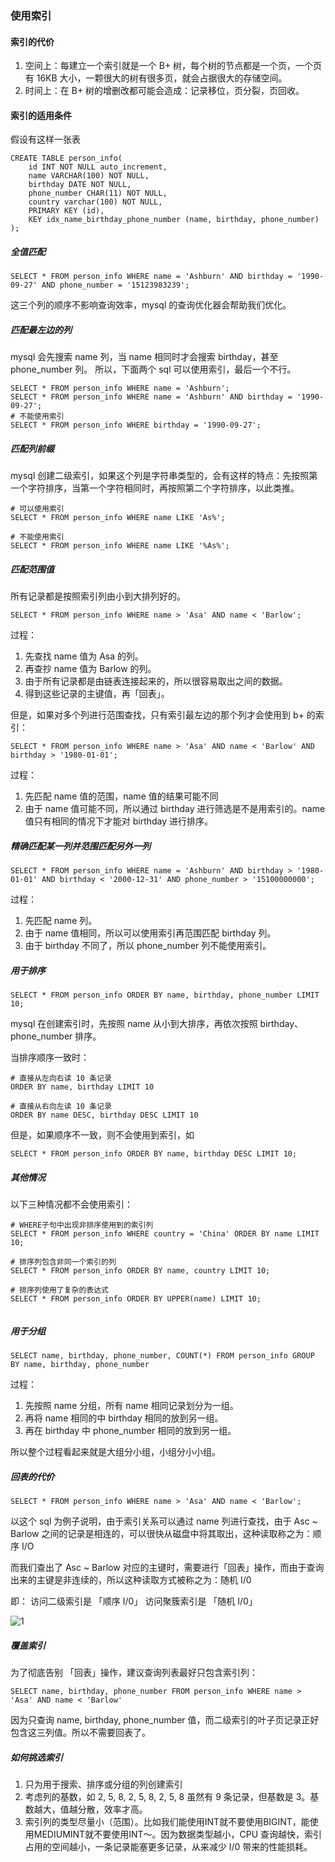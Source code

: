 ### 使用索引

#### 索引的代价
1. 空间上：每建立一个索引就是一个 B+ 树，每个树的节点都是一个页，一个页有 16KB 大小，一颗很大的树有很多页，就会占据很大的存储空间。
2. 时间上：在 B+ 树的增删改都可能会造成：记录移位，页分裂，页回收。


#### 索引的适用条件
假设有这样一张表
```mysql
CREATE TABLE person_info(
    id INT NOT NULL auto_increment,
    name VARCHAR(100) NOT NULL,
    birthday DATE NOT NULL,
    phone_number CHAR(11) NOT NULL,
    country varchar(100) NOT NULL,
    PRIMARY KEY (id),
    KEY idx_name_birthday_phone_number (name, birthday, phone_number)
);
```

##### 全值匹配
```mysql
SELECT * FROM person_info WHERE name = 'Ashburn' AND birthday = '1990-09-27' AND phone_number = '15123983239';
```

这三个列的顺序不影响查询效率，mysql 的查询优化器会帮助我们优化。

##### 匹配最左边的列
mysql 会先搜索 name 列，当 name 相同时才会搜索 birthday，甚至 phone_number 列。
所以，下面两个 sql 可以使用索引，最后一个不行。
```mysql
SELECT * FROM person_info WHERE name = 'Ashburn';
SELECT * FROM person_info WHERE name = 'Ashburn' AND birthday = '1990-09-27';
# 不能使用索引
SELECT * FROM person_info WHERE birthday = '1990-09-27';
```

##### 匹配列前缀
mysql 创建二级索引，如果这个列是字符串类型的，会有这样的特点：先按照第一个字符排序，当第一个字符相同时，再按照第二个字符排序，以此类推。
```mysql
# 可以使用索引
SELECT * FROM person_info WHERE name LIKE 'As%';

# 不能使用索引
SELECT * FROM person_info WHERE name LIKE '%As%';
```

##### 匹配范围值
所有记录都是按照索引列由小到大排列好的。
```mysql
SELECT * FROM person_info WHERE name > 'Asa' AND name < 'Barlow';
```

过程：
1. 先查找 name 值为 Asa 的列。
2. 再查抄 name 值为 Barlow 的列。
3. 由于所有记录都是由链表连接起来的，所以很容易取出之间的数据。
4. 得到这些记录的主键值，再「回表」。


但是，如果对多个列进行范围查找，只有索引最左边的那个列才会使用到 b+ 的索引：
```mysql
SELECT * FROM person_info WHERE name > 'Asa' AND name < 'Barlow' AND birthday > '1980-01-01';
```

过程：
1. 先匹配 name 值的范围，name 值的结果可能不同
2. 由于 name 值可能不同，所以通过 birthday 进行筛选是不是用索引的。name 值只有相同的情况下才能对 birthday 进行排序。



##### 精确匹配某一列并范围匹配另外一列
```mysql
SELECT * FROM person_info WHERE name = 'Ashburn' AND birthday > '1980-01-01' AND birthday < '2000-12-31' AND phone_number > '15100000000';
```

过程：
1. 先匹配 name 列。
2. 由于 name 值相同，所以可以使用索引再范围匹配 birthday 列。
3. 由于 birthday 不同了，所以 phone_number 列不能使用索引。



##### 用于排序
```mysql
SELECT * FROM person_info ORDER BY name, birthday, phone_number LIMIT 10;
```

mysql 在创建索引时，先按照 name 从小到大排序，再依次按照 birthday、phone_number 排序。

当排序顺序一致时：
```mysql
# 直接从左向右读 10 条记录
ORDER BY name, birthday LIMIT 10

# 直接从右向左读 10 条记录
ORDER BY name DESC, birthday DESC LIMIT 10
```

但是，如果顺序不一致，则不会使用到索引，如
```mysql
SELECT * FROM person_info ORDER BY name, birthday DESC LIMIT 10;
```

##### 其他情况
以下三种情况都不会使用索引：
```mysql
# WHERE子句中出现非排序使用到的索引列
SELECT * FROM person_info WHERE country = 'China' ORDER BY name LIMIT 10;

# 排序列包含非同一个索引的列
SELECT * FROM person_info ORDER BY name, country LIMIT 10;

# 排序列使用了复杂的表达式
SELECT * FROM person_info ORDER BY UPPER(name) LIMIT 10;


```


##### 用于分组
```mysql
SELECT name, birthday, phone_number, COUNT(*) FROM person_info GROUP BY name, birthday, phone_number
```
过程：
1. 先按照 name 分组，所有 name 相同记录划分为一组。
2. 再将 name 相同的中 birthday 相同的放到另一组。
3. 再在 birthday 中 phone_number 相同的放到另一组。

所以整个过程看起来就是大组分小组，小组分小小组。


##### 回表的代价
```mysql
SELECT * FROM person_info WHERE name > 'Asa' AND name < 'Barlow';
```

以这个 sql 为例子说明，由于索引关系可以通过 name 列进行查找，由于 Asc ~ Barlow 之间的记录是相连的，可以很快从磁盘中将其取出，这种读取称之为：顺序 I/O

而我们查出了 Asc ~ Barlow 对应的主键时，需要进行「回表」操作，而由于查询出来的主键是非连续的，所以这种读取方式被称之为：随机 I/0


即：
访问二级索引是 「顺序 I/0」
访问聚簇索引是 「随机 I/0」

![1]()


##### 覆盖索引
为了彻底告别 「回表」操作，建议查询列表最好只包含索引列：
```mysql
SELECT name, birthday, phone_number FROM person_info WHERE name > 'Asa' AND name < 'Barlow'
```

因为只查询 name, birthday, phone_number 值，而二级索引的叶子页记录正好包含这三列值。所以不需要回表了。


##### 如何挑选索引
1. 只为用于搜索、排序或分组的列创建索引
2. 考虑列的基数，如 2, 5, 8, 2, 5, 8, 2, 5, 8 虽然有 9 条记录，但基数是 3。基数越大，值越分散，效率才高。
3. 索引列的类型尽量小（范围）。比如我们能使用INT就不要使用BIGINT，能使用MEDIUMINT就不要使用INT～。因为数据类型越小，CPU 查询越快，索引占用的空间越小，一条记录能塞更多记录，从来减少 I/0 带来的性能损耗。
